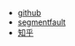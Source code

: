 - [github](https://gcystar.github.io/2018/03/01/web/%E6%89%93%E9%80%A0%E4%B8%80%E4%B8%AA%E5%B1%9E%E4%BA%8E%E8%87%AA%E5%B7%B1%E7%9A%84%E9%9D%99%E6%80%81server/)
- [segmentfault](https://segmentfault.com/a/1190000013501940)
- [知乎](https://zhuanlan.zhihu.com/p/34205665)